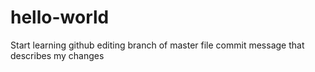 # hello-world
Start learning github
editing branch of master file
commit message that describes my changes
